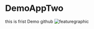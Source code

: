 # DemoAppTwo
this is frist Demo github
![featuregraphic](https://user-images.githubusercontent.com/39669951/40585600-601aef26-61d3-11e8-8e73-02604fb52af1.png)
